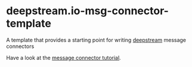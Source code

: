 deepstream.io-msg-connector-template
======================

A template that provides a starting point for writing [deepstream](http://deepstream.io) message connectors

Have a look at the [message connector tutorial](http://deepstream.io/tutorials/writing-messaging-connector.html).